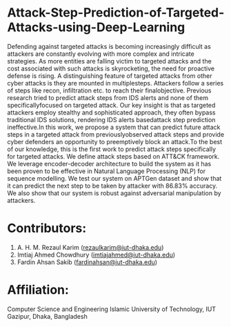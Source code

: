 # Attack-Step-Prediction-of-Targeted-Attacks-using-Deep-Learning
Defending against targeted attacks is becoming increasingly difficult as attackers are constantly evolving with more complex and intricate strategies. As more entities are falling victim to targeted attacks and the cost associated with such attacks is skyrocketing, the need for proactive defense is rising. A distinguishing feature of targeted attacks from other cyber attacks is they are mounted in multiplesteps. Attackers follow a series of steps like recon, infiltration etc. to reach their finalobjective. Previous research tried to predict attack steps from IDS alerts and none of them specificallyfocused on targeted attack. Our key insight is that as targeted attackers employ stealthy and sophisticated approach, they often bypass traditional IDS solutions, rendering IDS alerts basedattack step prediction ineffective.In this work, we propose a system that can predict future attack steps in a targeted attack from previouslyobserved attack steps and provide cyber defenders an opportunity to preemptively block an attack.To the best of our knowledge, this is the first work to predict attack steps specifically for targeted attacks. We define attack steps based on ATT&CK framework. We leverage encoder-decoder architecture to build the system as it has been proven to be effective in Natural Language Processing (NLP) for sequence modelling. We test our system on APTGen dataset and show that it can predict the next step to be taken by attacker with 86.83\% accuracy. We also show that our system is robust against adversarial manipulation by attackers.

# Contributors:
1. A. H. M. Rezaul Karim (rezaulkarim@iut-dhaka.edu)
2. Imtiaj Ahmed Chowdhury (imtiajahmed@iut-dhaka.edu)
3. Fardin Ahsan Sakib (fardinahsan@iut-dhaka.edu)

# Affiliation:
Computer Science and Engineering
Islamic University of Technology, IUT
Gazipur, Dhaka, Bangladesh
